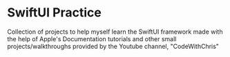 # SwiftUI Practice
Collection of projects to help myself learn the SwiftUI framework made with the help of Apple's Documentation tutorials and other small projects/walkthroughs provided by the Youtube channel, "CodeWithChris"
